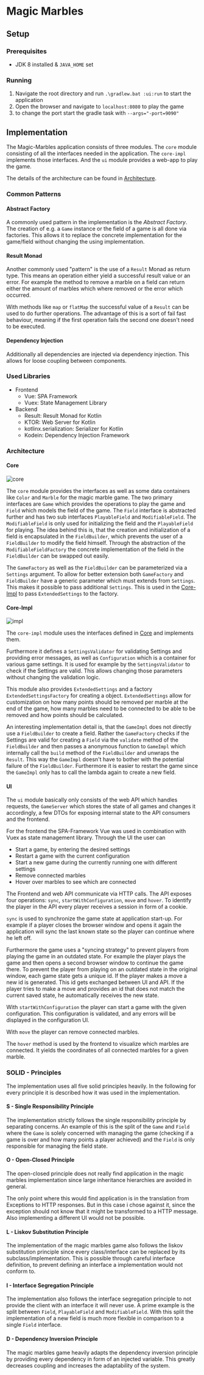 # Magic Marbles

## Setup

### Prerequisites

- JDK 8 installed & `JAVA_HOME` set

### Running

1. Navigate the root directory and run `.\gradlew.bat :ui:run` to start the application
2. Open the browser and navigate to `localhost:8080` to play the game
3. to change the port start the gradle task with `--args="-port=9090"`

## Implementation

The Magic-Marbles application consists of three modules.
The `core` module consisting of all the interfaces needed in the application.
The `core-impl` implements those interfaces. And the `ui` module provides a web-app to play the game.

The details of the architecture can be found in [Architecture](#architecture).

### Common Patterns

#### Abstract Factory

A commonly used pattern in the implementation is the _Abstract Factory_.
The creation of e.g. a `Game` instance or the field of a game is all done via factories. This allows it to replace the concrete implementation for the game/field without changing the using implementation.

#### Result Monad

Another commonly used "pattern" is the use of a `Result` Monad as return type. This means an operation either yield a successful result value or an error. For example the method to remove a marble on a field can return either the amount of marbles which where removed or the error which occurred.

With methods like `map` or `flatMap` the successful value of a `Result` can be used to do further operations.
The advantage of this is a sort of fail fast behaviour, meaning if the first operation fails the second one doesn't need to be executed.

#### Dependency Injection

Additionally all dependencies are injected via dependency injection. This allows for loose coupling between components.

### Used Libraries

- Frontend
  - Vue: SPA Framework
  - Vuex: State Management Library
- Backend
  - Result: Result Monad for Kotlin
  - KTOR: Web Server for Kotlin
  - kotlinx.serialization: Serializer for Kotlin
  - Kodein: Dependency Injection Framework

### Architecture

#### Core

![core](images/api.svg)

The `core` module provides the interfaces as well as some data containers like `Color` and `Marble` for the magic marble game.
The two primary interfaces are `Game` which provides the operations to play the game and `Field` which models the field of the game. The `Field` interface is abstracted further and has two sub interfaces `PlayableField` and `ModifiableField`. The `ModifiableField` is only used for initializing the field and the `PlayableField` for playing.
The idea behind this is, that the creation and initialization of a field is encapsulated in the `FieldBuilder`, which prevents the user of a `FieldBuilder` to modify the field himself. Through the abstraction of the `ModifiableFieldFactory` the concrete implementation of the field in the `FieldBuilder` can be swapped out easily.

The `GameFactory` as well as the `FieldBuilder` can be parameterized via a `Settings` argument. To allow for better extension both `GameFactory` and `FieldBuilder` have a generic parameter which must extends from `Settings`. This makes it possible to pass additional `Settings`. This is used in the [Core-Impl](#core-impl) to pass `ExtendedSettings` to the factory.

#### Core-Impl

![impl](images/full.svg)

The `core-impl` module uses the interfaces defined in [Core](#core) and implements them.

 Furthermore it defines a `SettingsValidator` for validating Settings and providing error messages, as well as `Configuration` which is a container for various game settings. It is used for example by the `SettingsValidator` to check if the Settings are valid. This allows changing those parameters without changing the validation logic.

This module also provides `ExtendedSettings` and a factory `ExtendedSettingsFactory` for creating a object.
`ExtendedSettings` allow for customization on how many points should be removed per marble at the end of the game, how many marbles need to be connected to be able to be removed and how points should be calculated.

An interesting implementation detail is, that the `GameImpl` does not directly use a `FieldBuilder` to create a field. Rather the `GameFactory` checks if the Settings are valid for creating a `Field` via the `validate` method of the `FieldBuilder` and then passes a anonymous function to `GameImpl` which internally call the `build` method of the `FieldBuilder` and unwraps the `Result`. This way the `GameImpl` doesn't have to bother with the potential failure of the `FieldBuilder`.
Furthermore it is easier to restart the game since the `GameImpl` only has to call the lambda again to create a new field.

#### UI

The `ui` module basically only consists of the web API which handles requests, the `GameServer` which stores the state of all games and changes it accordingly, a few DTOs for exposing internal state to the API consumers and the frontend.

For the frontend the SPA-Framework Vue was used in combination with Vuex as state management library.
Through the UI the user can

- Start a game, by entering the desired settings
- Restart a game with the current configuration
- Start a new game during the currently running one with different settings
- Remove connected marbles
- Hover over marbles to see which are connected

The Frontend and web API communicate via HTTP calls. The API exposes four operations: `sync`, `startWithConfiguration`, `move` and `hover`. To identify the player in the API every player receives a session in form of a cookie.

`sync` is used to synchronize the game state at application start-up. For example if a player closes the browser window and opens it again the application will sync the last known state so the player can continue where he left off.

Furthermore the game uses a "syncing strategy" to prevent players from playing the game in an outdated state. For example the player plays the game and then opens a second browser window to continue the game there. To prevent the player from playing on an outdated state in the original window, each game state gets a unique id. If the player makes a move a new id is generated. This id gets exchanged between UI and API. If the player tries to make a move and provides an id that does not match the current saved state, he automatically receives the new state.

With `startWithConfiguration` the player can start a game with the given configuration. This configuration is validated, and any errors will be displayed in the configuration UI.

With `move` the player can remove connected marbles.

The `hover` method is used by the frontend to visualize which marbles are connected. It yields the coordinates of all connected marbles for a given marble.

### SOLID - Principles

The implementation uses all five solid principles heavily. In the following for every principle it is described how it was used in the implementation.

#### S - Single Responsibility Principle

The implementation strictly follows the single responsibility principle by separating concerns. An example of this is the split of the `Game` and `Field` where the `Game` is solely concerned with managing the game (checking if a game is over and how many points a player achieved) and the `Field` is only responsible for managing the field state.

#### O - Open-Closed Principle

The open-closed principle does not really find application in the magic marbles implementation since large inheritance hierarchies are avoided in general.

The only point where this would find application is in the translation from Exceptions to HTTP responses. But in this case i chose against it, since the exception should not know that it might be transformed to a HTTP message. Also implementing a different UI would not be possible.

#### L - Liskov Substitution Principle

The implementation of the magic marbles game also follows the liskov substitution principle since every class/interface can be replaced by its subclass/implementation. This is possible through careful interface definition, to prevent defining an interface a implementation would not conform to.

#### I - Interface Segregation Principle

The implementation also follows the interface segregation principle to not provide the client with an interface it will never use. A prime example is the split between `Field`, `PlayableField` and `ModifiableField`. With this split the implementation of a new field is much more flexible in comparison to a single `Field` interface.

#### D - Dependency Inversion Principle

The magic marbles game heavily adapts the dependency inversion principle by providing every dependency in form of an injected variable. This greatly decreases coupling and increases the adaptability of the system.
